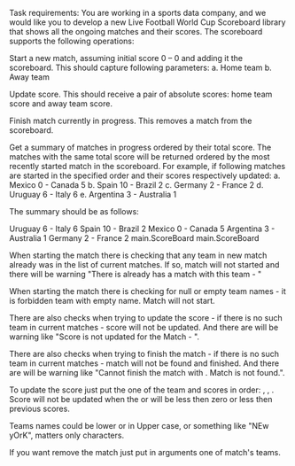 Task requirements: 
You are working in a sports data company, and we would like you to develop a new Live Football World Cup Scoreboard library that shows all the ongoing matches and their scores. The scoreboard supports the following operations:

Start a new match, assuming initial score 0 – 0 and adding it the scoreboard. This should capture following parameters: a. Home team b. Away team

Update score. This should receive a pair of absolute scores: home team score and away team score.

Finish match currently in progress. This removes a match from the scoreboard.

Get a summary of matches in progress ordered by their total score. The matches with the same total score will be returned ordered by the most recently started match in the scoreboard. For example, if following matches are started in the specified order and their scores respectively updated: a. Mexico 0 - Canada 5 b. Spain 10 - Brazil 2 c. Germany 2 - France 2 d. Uruguay 6 - Italy 6 e. Argentina 3 - Australia 1

The summary should be as follows:

Uruguay 6 - Italy 6
Spain 10 - Brazil 2
Mexico 0 - Canada 5
Argentina 3 - Australia 1
Germany 2 - France 2
main.ScoreBoard
main.ScoreBoard

When starting the match there is checking that any team in new match already was in the list of current matches. If so, match will not started and there will be warning "There is already has a match with this team - "

When starting the match there is checking for null or empty team names - it is forbidden team with empty name. Match will not start.

There are also checks when trying to update the score - if there is no such team in current matches - score will not be updated. And there are will be warning like "Score is not updated for the Match - ".

There are also checks when trying to finish the match - if there is no such team in current matches - match will not be found and finished. And there are will be warning like "Cannot finish the match with . Match is not found.".

To update the score just put the one of the team and scores in order: , , . Score will not be updated when the or will be less then zero or less then previous scores.

Teams names could be lower or in Upper case, or something like "NEw yOrK", matters only characters.

If you want remove the match just put in arguments one of match's teams.


